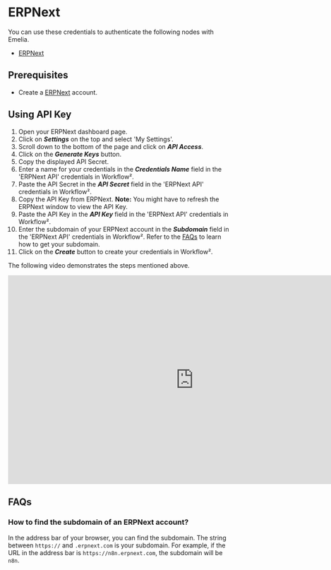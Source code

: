 # ERPNext

You can use these credentials to authenticate the following nodes with Emelia.
- [ERPNext](/workflow/integrations/nodes/n8n-nodes-base.erpNext/)

## Prerequisites

- Create a [ERPNext](https://erpnext.com) account.

## Using API Key

1. Open your ERPNext dashboard page.
2. Click on ***Settings*** on the top and select 'My Settings'.
3. Scroll down to the bottom of the page and click on ***API Access***.
4. Click on the ***Generate Keys*** button.
5. Copy the displayed API Secret.
6. Enter a name for your credentials in the ***Credentials Name*** field in the 'ERPNext API' credentials in Workflow².
7. Paste the API Secret in the ***API Secret*** field in the 'ERPNext API' credentials in Workflow².
8. Copy the API Key from ERPNext.
**Note:** You might have to refresh the ERPNext window to view the API Key.
9. Paste the API Key in the ***API Key*** field in the 'ERPNext API' credentials in Workflow².
10. Enter the subdomain of your ERPNext account in the ***Subdomain*** field in the 'ERPNext API' credentials in Workflow². Refer to the [FAQs](#how-to-find-the-subdomain-of-an-erpnext-account) to learn how to get your subdomain.
11. Click on the ***Create*** button to create your credentials in Workflow².

The following video demonstrates the steps mentioned above.

<div class="video-container">
<iframe width="840" height="472.5" src="https://www.youtube.com/embed/Q12DmHS3FL4" frameborder="0" allow="accelerometer; autoplay; clipboard-write; encrypted-media; gyroscope; picture-in-picture" allowfullscreen></iframe>
</div>

## FAQs

### How to find the subdomain of an ERPNext account?

In the address bar of your browser, you can find the subdomain. The string between `https://` and `.erpnext.com` is your subdomain. For example, if the URL in the address bar is `https://n8n.erpnext.com`, the subdomain will be `n8n`.
